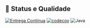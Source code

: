 ## 🔧 Status e Qualidade

[![Entrega Contínua](https://github.com/volverinejr/trade/actions/workflows/CI.yml/badge.svg)](https://github.com/volverinejr/trade/actions/workflows/CI.yml)
[![codecov](https://codecov.io/gh/volverinejr/trade/graph/badge.svg?token=IX01AUR2EG)](https://codecov.io/gh/volverinejr/trade)
![Java](https://img.shields.io/badge/Java-17-blue.svg)




